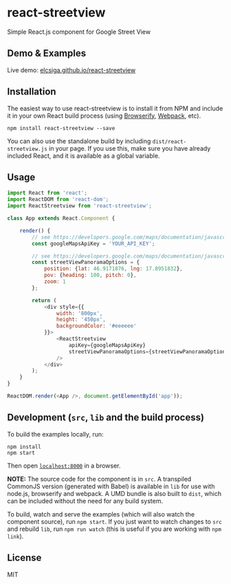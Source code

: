 # react-streetview

Simple React.js component for Google Street View

## Demo & Examples

Live demo: [elcsiga.github.io/react-streetview](http://elcsiga.github.io/react-streetview/)

## Installation

The easiest way to use react-streetview is to install it from NPM and include it in your own React build process (using [Browserify](http://browserify.org), [Webpack](http://webpack.github.io/), etc).

```
npm install react-streetview --save
```

You can also use the standalone build by including `dist/react-streetview.js` in your page. If you use this, make sure you have already included React, and it is available as a global variable.

## Usage

``` javascript
import React from 'react';
import ReactDOM from 'react-dom';
import ReactStreetview from 'react-streetview';

class App extends React.Component {

	render() {
		// see https://developers.google.com/maps/documentation/javascript
		const googleMapsApiKey = 'YOUR_API_KEY';

		// see https://developers.google.com/maps/documentation/javascript/3.exp/reference#StreetViewPanoramaOptions
		const streetViewPanoramaOptions = {
			position: {lat: 46.9171876, lng: 17.8951832},
			pov: {heading: 100, pitch: 0},
			zoom: 1
		};

		return (
			<div style={{
				width: '800px',
				height: '450px',
				backgroundColor: '#eeeeee'
			}}>
				<ReactStreetview
					apiKey={googleMapsApiKey}
					streetViewPanoramaOptions={streetViewPanoramaOptions}
				/>
			</div>
		);
	}
}

ReactDOM.render(<App />, document.getElementById('app'));
```

## Development (`src`, `lib` and the build process)

To build the examples locally, run:

```
npm install
npm start
```

Then open [`localhost:8000`](http://localhost:8000) in a browser.

**NOTE:** The source code for the component is in `src`. A transpiled CommonJS version (generated with Babel) is available in `lib` for use with node.js, browserify and webpack. A UMD bundle is also built to `dist`, which can be included without the need for any build system.

To build, watch and serve the examples (which will also watch the component source), run `npm start`. If you just want to watch changes to `src` and rebuild `lib`, run `npm run watch` (this is useful if you are working with `npm link`).

## License

MIT

